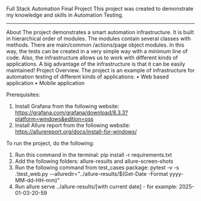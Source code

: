 Full Stack Automation Final Project
This project was created to demonstrate my knowledge and skills in Automation Testing.
________________________________________
About
The project demonstrates a smart automation infrastructure. It is built in hierarchical order of modules. The modules contain several classes with methods. There are main/common /actions/page object modules. In this way, the tests can be created in a very simple way with a minimum line of code. Also, the infrastructure allows us to work with different kinds of applications. A big advantage of the infrastructure is that it can be easily maintained!
Project Overview.
The project is an example of infrastructure for automation testing of different kinds of applications:
•	Web based application
•	Mobile application

Prerequisites:
1. Install Grafana from the following website: https://grafana.com/grafana/download/8.3.3?platform=windows&edition=oss
2. Install Allure report from the following website: https://allurereport.org/docs/install-for-windows/

To run the project, do the following:
1. Run this command in the terminal: pip install -r requirements.txt
2. Add the following folders: allure-results and allure-screen-shots
3. Run the following command from test_cases package: pytest -v -s .\test_web.py --alluredir="../allure-results/$(Get-Date -Format yyyy-MM-dd-HH-mm)"
4. Run allure serve ../allure-results/[with current date] - for example: 2025-01-03-20-59
